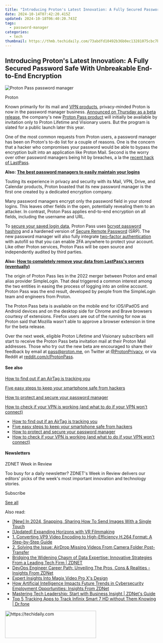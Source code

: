```yaml
---
title: "Introducing Proton's Latest Innovation: A Fully Secured Password Safe With Unbreakable End-to-End Encryption"
date: 2024-10-14T07:42:20.415Z
updated: 2024-10-18T06:40:20.743Z
tags:
  - password-manager
categories:
  - tech
thumbnail: https://thmb.techidaily.com/73abdfd10492b36b0ec13281075cbc7b6e3a883e9a5916409aa47120b2bf9f6f.jpg
---
```


## Introducing Proton's Latest Innovation: A Fully Secured Password Safe With Unbreakable End-to-End Encryption

![Proton Pass password manager](https://www.zdnet.com/a/img/resize/4c51f50568158830ec2e931c53c3c8ab47808962/2023/04/20/645e3787-69bf-4871-b3ef-2ea30622e10b/figure-1-proton-unveils-new-password-manager-with-end-to-end-encryption-for-all-data.jpg?auto=webp&width=1280)

Proton

Known primarily for its mail and [VPN products](http://cnetpartner.go2cloud.org/aff%5Fc?aff%5Fid=1&offer%5Fid=11&aff%5Fsub=zd-%5F%5FCOM%5FCLICK%5FID%5F%5F-dtp&url=https%3A%2F%2Fprotonvpn.com%2F), privacy-minded Proton is now in the password manager business. [Announced on Thursday as a beta release](https://proton.me/blog/proton-pass-beta), the company's new [Proton Pass product](https://www.anrdoezrs.net/links/9041660/type/dlg/sid/zd-%5F%5FCOM%5FCLICK%5FID%5F%5F-dtp/https://proton.me/pass) will initially be available by invitation only to Proton Lifetime and Visionary users. But the program is slated for a public launch later this year.

One of the most common requests from Proton users, a password manager has been on Proton's to-do list for a couple of reasons. One is the concern that a hacker who compromises your password would be able to bypass the encryption built into an application like Proton Mail. Second is the worry over other password managers being hit by breaches, a la the [recent hack of LastPass](https://www.zdnet.com/article/lastpass-breach-hackers-put-malware-on-engineers-home-computer-to-steal-their-password/).

**Also:** [**The best password managers to easily maintain your logins**](https://www.zdnet.com/article/best-password-manager/)

Touting its experience in privacy and security with its Mail, VPN, Drive, and Calendar products, Proton boasted that its new password manager is the first one created by a dedicated encryption company.

Many password managers encrypt only the password field in your stored logins. This leaves other fields in the open, potentially revealing them to an attacker. In contrast, Proton Pass applies end-to-end encryption on all fields, including the username and URL.

To [secure your saved login data](https://proton.me/blog/proton-pass-security-model), Proton Pass uses [bcrypt password hashing](https://en.wikipedia.org/wiki/Bcrypt) and a hardened version of [Secure Remote Password](https://en.wikipedia.org/wiki/Secure%5FRemote%5FPassword%5Fprotocol) (SRP). The new password manager will also fully integrate [two-factor authentication](https://www.zdnet.com/article/better-than-the-best-password-how-to-use-2fa-to-improve-your-security/) with autofill so that you can enable 2FA anywhere to protect your account. Like other Proton services, Proton Pass will be open source and independently audited by third parties.

**Also:** [**How to completely remove your data from LastPass's servers (eventually)**](https://www.zdnet.com/article/how-to-completely-remove-your-data-from-lastpasss-servers-eventually/)

The origin of Proton Pass lies in the 2022 merger between Proton and email alias provider SimpleLogin. That deal triggered a common interest among the two entities in easing the process of logging into an online account. Proton Pass was the end result, developed by people from the SimpleLogin team and engineers from Proton.

The Proton Pass beta is available on the mobile end for iOS/iPadOS and Android devices and on the desktop side for Chrome and Brave browsers courtesy of extensions. Firefox users are out of the running for now as Proton said that Mozilla wasn't able to approve a browser extension in time for the beta release.

Over the next week, eligible Proton Lifetime and Visionary subscribers will start to receive the Proton Pass beta invitation mail at their Proton Mail addresses. Those who try out the new beta are encouraged to share their feedback by email at pass@proton.me, on Twitter at [@ProtonPrivacy](https://twitter.com/ProtonPrivacy), or via Reddit at [reddit.com/r/ProtonPass](https://reddit.com/r/protonpass).

#### See also

[How to find out if an AirTag is tracking you](https://www.zdnet.com/article/how-to-find-out-if-an-airtag-is-tracking-you/ "How to find out if an AirTag is tracking you")

[Five easy steps to keep your smartphone safe from hackers](https://www.zdnet.com/article/five-easy-steps-to-keep-your-smartphone-safe-from-hackers/ "Five easy steps to keep your smartphone safe from hackers")

[How to protect and secure your password manager](https://www.zdnet.com/article/how-to-protect-and-secure-your-password-manager/ "How to protect and secure your password manager")

[How to check if your VPN is working (and what to do if your VPN won't connect)](https://www.zdnet.com/article/how-to-check-if-your-vpn-is-working-and-what-to-do-if-your-vpn-wont-connect/ "How to check if your VPN is working (and what to do if your VPN won't connect)")

* [How to find out if an AirTag is tracking you](https://www.zdnet.com/article/how-to-find-out-if-an-airtag-is-tracking-you/ "How to find out if an AirTag is tracking you")
* [Five easy steps to keep your smartphone safe from hackers](https://www.zdnet.com/article/five-easy-steps-to-keep-your-smartphone-safe-from-hackers/ "Five easy steps to keep your smartphone safe from hackers")
* [How to protect and secure your password manager](https://www.zdnet.com/article/how-to-protect-and-secure-your-password-manager/ "How to protect and secure your password manager")
* [How to check if your VPN is working (and what to do if your VPN won't connect)](https://www.zdnet.com/article/how-to-check-if-your-vpn-is-working-and-what-to-do-if-your-vpn-wont-connect/ "How to check if your VPN is working (and what to do if your VPN won't connect)")

#### Newsletters

ZDNET Week in Review

Too busy for a daily newsletter? ZDNET's Week in Review delivers our editors' picks of the week's most important innovation and technology stories.

 Subscribe

[See all](https://www.zdnet.com/newsletters/)

<ins class="adsbygoogle"
     style="display:block"
     data-ad-format="autorelaxed"
     data-ad-client="ca-pub-7571918770474297"
     data-ad-slot="1223367746"></ins>

<ins class="adsbygoogle"
     style="display:block"
     data-ad-client="ca-pub-7571918770474297"
     data-ad-slot="8358498916"
     data-ad-format="auto"
     data-full-width-responsive="true"></ins>

<span class="atpl-alsoreadstyle">Also read:</span>
<div><ul>
<li><a href="https://snapchat-videos.techidaily.com/new-in-2024-snapping-sharing-how-to-send-images-with-a-single-touch/"><u>[New] In 2024, Snapping, Sharing How To Send Images With a Single Touch</u></a></li>
<li><a href="https://some-techniques.techidaily.com/updated-expanding-horizons-with-vr-filmmaking/"><u>[Updated] Expanding Horizons with VR Filmmaking</u></a></li>
<li><a href="https://smart-video-editing.techidaily.com/1-converting-vp9-video-encoding-to-high-efficiency-h264-format-a-step-by-step-guide/"><u>1. Converting VP9 Video Encoding to High-Efficiency H.264 Format: A Step-by-Step Guide</u></a></li>
<li><a href="https://win-cheats.techidaily.com/2-solving-the-issue-airdrop-missing-videos-from-camera-folder-post-transfer/"><u>2. Solving the Issue: AirDrop Missing Videos From Camera Folder Post-Transfer</u></a></li>
<li><a href="https://app-tips.techidaily.com/bridging-the-widening-chasm-of-data-expertise-innovative-strategies-from-a-leading-tech-firm-zdnet/"><u>Bridging the Widening Chasm of Data Expertise: Innovative Strategies From a Leading Tech Firm | ZDNET</u></a></li>
<li><a href="https://app-tips.techidaily.com/devops-engineer-career-path-unveiling-the-pros-cons-and-realities-insights-from-zdnet/"><u>DevOps Engineer Career Path: Unveiling The Pros, Cons & Realities - Insights From ZDNet</u></a></li>
<li><a href="https://extra-hints.techidaily.com/expert-insights-into-magix-video-pro-xs-design/"><u>Expert Insights Into Magix Video Pro X's Design</u></a></li>
<li><a href="https://app-tips.techidaily.com/how-artificial-intelligence-impacts-future-trends-in-cybersecurity-employment-opportunities-insights-from-zdnet/"><u>How Artificial Intelligence Impacts Future Trends in Cybersecurity Employment Opportunities: Insights From ZDNet</u></a></li>
<li><a href="https://app-tips.techidaily.com/mastering-tech-leadership-start-with-business-insight-zdnets-guide/"><u>Mastering Tech Leadership: Start with Business Insight | ZDNet's Guide</u></a></li>
<li><a href="https://android-location-track.techidaily.com/top-5-tracking-apps-to-track-infinix-smart-7-hd-without-them-knowing-drfone-by-drfone-virtual-android/"><u>Top 5 Tracking Apps to Track Infinix Smart 7 HD without Them Knowing | Dr.fone</u></a></li>
</ul></div>

<!-- affiliate ads begin -->
<a href="https://aligracehair.sjv.io/c/5597632/1948891/19272" target="_top" id="1948891">
  <img src="//a.impactradius-go.com/display-ad/19272-1948891" border="0" alt="https://techidaily.com" width="300" height="90"/>
</a>
<img height="0" width="0" src="https://aligracehair.sjv.io/i/5597632/1948891/19272" style="position:absolute;visibility:hidden;" border="0" />
<!-- affiliate ads end -->

